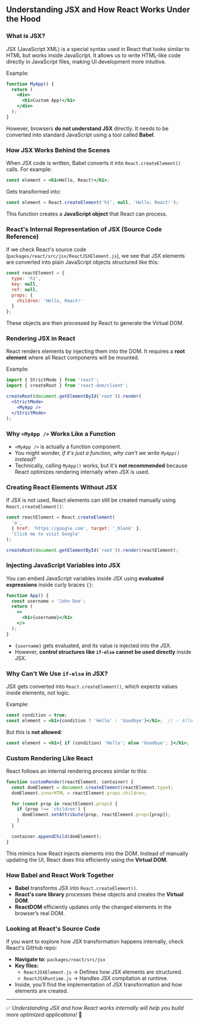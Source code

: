 ## Understanding JSX and How React Works Under the Hood

### What is JSX?
JSX (JavaScript XML) is a special syntax used in React that looks similar to HTML but works inside JavaScript. It allows us to write HTML-like code directly in JavaScript files, making UI development more intuitive.

Example:
```jsx
function MyApp() {
  return (
    <div>
      <h1>Custom App!</h1>
    </div>
  );
}
```

However, browsers **do not understand JSX** directly. It needs to be converted into standard JavaScript using a tool called **Babel**.

### How JSX Works Behind the Scenes
When JSX code is written, Babel converts it into `React.createElement()` calls. For example:
```jsx
const element = <h1>Hello, React!</h1>;
```
Gets transformed into:
```js
const element = React.createElement('h1', null, 'Hello, React!');
```
This function creates a **JavaScript object** that React can process.

### React's Internal Representation of JSX (Source Code Reference)
If we check React's source code (`packages/react/src/jsx/ReactJSXElement.js`), we see that JSX elements are converted into plain JavaScript objects structured like this:
```js
const reactElement = {
  type: 'h1',
  key: null,
  ref: null,
  props: {
    children: 'Hello, React!'
  }
};
```
These objects are then processed by React to generate the Virtual DOM.

### Rendering JSX in React
React renders elements by injecting them into the DOM. It requires a **root element** where all React components will be mounted.

Example:
```jsx
import { StrictMode } from 'react';
import { createRoot } from 'react-dom/client';

createRoot(document.getElementById('root')).render(
  <StrictMode>
    <MyApp />
  </StrictMode>
);
```

### Why `<MyApp />` Works Like a Function
- `<MyApp />` is actually a function component.
- You might wonder, *if it's just a function, why can't we write `MyApp()` instead?*
- Technically, calling `MyApp()` works, but it's **not recommended** because React optimizes rendering internally when JSX is used.

### Creating React Elements Without JSX
If JSX is not used, React elements can still be created manually using `React.createElement()`:
```js
const reactElement = React.createElement(
  'a',
  { href: 'https://google.com', target: '_blank' },
  'Click me to visit Google'
);

createRoot(document.getElementById('root')).render(reactElement);
```

### Injecting JavaScript Variables into JSX
You can embed JavaScript variables inside JSX using **evaluated expressions** inside curly braces `{}`:
```jsx
function App() {
  const username = 'John Doe';
  return (
    <>
      <h1>{username}</h1>
    </>
  );
}
```

- `{username}` gets evaluated, and its value is injected into the JSX.
- However, **control structures like `if-else` cannot be used directly** inside JSX.

### Why Can't We Use `if-else` in JSX?
JSX gets converted into `React.createElement()`, which expects values inside elements, not logic.

Example:
```jsx
const condition = true;
const element = <h1>{condition ? 'Hello' : 'Goodbye'}</h1>;  // ✅ Allowed
```
But this is **not allowed**:
```jsx
const element = <h1>{ if (condition) 'Hello'; else 'Goodbye'; }</h1>;  // ❌ Not allowed
```

### Custom Rendering Like React
React follows an internal rendering process similar to this:
```js
function customRender(reactElement, container) {
  const domElement = document.createElement(reactElement.type);
  domElement.innerHTML = reactElement.props.children;

  for (const prop in reactElement.props) {
    if (prop !== 'children') {
      domElement.setAttribute(prop, reactElement.props[prop]);
    }
  }

  container.appendChild(domElement);
}
```

This mimics how React injects elements into the DOM. Instead of manually updating the UI, React does this efficiently using the **Virtual DOM**.

### How Babel and React Work Together
- **Babel** transforms JSX into `React.createElement()`.
- **React's core library** processes these objects and creates the **Virtual DOM**.
- **ReactDOM** efficiently updates only the changed elements in the browser’s real DOM.

### Looking at React's Source Code
If you want to explore how JSX transformation happens internally, check React's GitHub repo:
- **Navigate to:** `packages/react/src/jsx`
- **Key files:**
  - `ReactJSXElement.js` → Defines how JSX elements are structured.
  - `ReactJSXRuntime.js` → Handles JSX compilation at runtime.
- Inside, you’ll find the implementation of JSX transformation and how elements are created.

---
✅ *Understanding JSX and how React works internally will help you build more optimized applications!* 🚀
